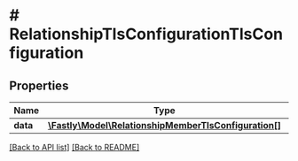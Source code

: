 # # RelationshipTlsConfigurationTlsConfiguration

## Properties

Name | Type | Description | Notes
------------ | ------------- | ------------- | -------------
**data** | [**\Fastly\Model\RelationshipMemberTlsConfiguration[]**](RelationshipMemberTlsConfiguration.md) |  | [optional] 


[[Back to API list]](../../README.md#endpoints) [[Back to README]](../../README.md)
